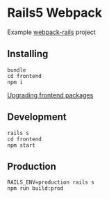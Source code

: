 # Rails5 Webpack

Example [webpack-rails](https://github.com/mipearson/webpack-rails) project

## Installing

    bundle
    cd frontend
    npm i

[Upgrading frontend packages](https://www.npmjs.com/package/npm-check-updates)

## Development

    rails s
    cd frontend
    npm start

## Production 

    RAILS_ENV=production rails s
    npm run build:prod
